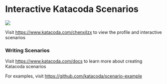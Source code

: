# Interactive Katacoda Scenarios

[![](http://shields.katacoda.com/katacoda/chenxilzx/count.svg)](https://www.katacoda.com/chenxilzx "Get your profile on Katacoda.com")

Visit https://www.katacoda.com/chenxilzx to view the profile and interactive scenarios

### Writing Scenarios
Visit https://www.katacoda.com/docs to learn more about creating Katacoda scenarios

For examples, visit https://github.com/katacoda/scenario-example
